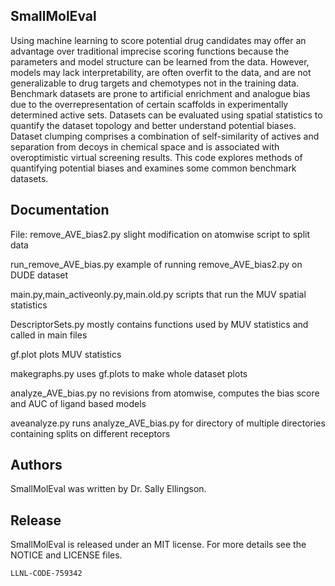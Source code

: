 SmallMolEval
----------------
Using machine learning to score potential drug candidates may offer an advantage over traditional imprecise scoring functions because the parameters and model structure can be learned from the data. However, models may lack interpretability, are often overfit to the data, and are not generalizable to drug targets and chemotypes not in the training data. Benchmark datasets are prone to artificial enrichment and analogue bias due to the overrepresentation of certain scaffolds in experimentally determined active sets. Datasets can be evaluated using spatial statistics to quantify the dataset topology and better understand potential biases. Dataset clumping comprises a combination of self-similarity of actives and separation from decoys in chemical space and is associated with overoptimistic virtual screening results. This code explores methods of quantifying potential biases and examines some common benchmark datasets.

Documentation
----------------
File: 
remove_AVE_bias2.py
slight modification on atomwise script to split data

run_remove_AVE_bias.py
example of running remove_AVE_bias2.py on DUDE dataset

main.py,main_activeonly.py,main.old.py
scripts that run the MUV spatial statistics

DescriptorSets.py
mostly contains functions used by MUV statistics and called in main files

gf.plot
plots MUV statistics

makegraphs.py
uses gf.plots to make whole dataset plots

analyze_AVE_bias.py
no revisions from atomwise, computes the bias score and AUC of ligand based models

aveanalyze.py
runs analyze_AVE_bias.py for directory of multiple directories containing splits on different receptors

Authors
----------------

SmallMolEval was written by Dr. Sally Ellingson.

Release
----------------

SmallMolEval is released under an MIT license.  For more details see the
NOTICE and LICENSE files.

``LLNL-CODE-759342``